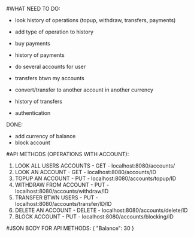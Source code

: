 #WHAT NEED TO DO:
- look history of operations (topup, withdraw, transfers, payments)
- add type of operation to history

- buy payments
- history of payments

- do several accounts for user
- transfers btwn my accounts
- convert/transfer to another account in another currency
- history of transfers

- authentication



DONE:
- add currency of balance
- block account



#API METHODS (OPERATIONS WITH ACCOUNT):
1) LOOK ALL USERS ACCOUNTS - GET - localhost:8080/accounts/
2) LOOK AN ACCOUNT - GET - localhost:8080/accounts/ID
3) TOPUP AN ACCOUNT - PUT - localhost:8080/accounts/topup/ID
4) WITHDRAW FROM ACCOUNT - PUT - localhost:8080/accounts/withdraw/ID
5) TRANSFER BTWN USERS - PUT - localhost:8080/accounts/transfer/ID/ID
6) DELETE AN ACCOUNT - DELETE -  localhost:8080/accounts/delete/ID
7) BLOCK ACCOUNT - PUT - localhost:8080/accounts/blocking/ID

#JSON BODY FOR API METHODS:
{
  "Balance": 30
}